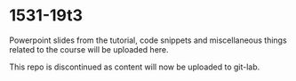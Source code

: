 # 1531-19t3

Powerpoint slides from the tutorial, code snippets and miscellaneous things related to the course will be uploaded here.

This repo is discontinued as content will now be uploaded to git-lab.
